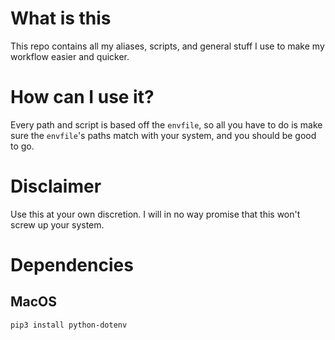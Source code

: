 # What is this
This repo contains all my aliases, scripts, and general stuff I use to make my workflow easier and quicker.

# How can I use it?
Every path and script is based off the `envfile`, so all you have to do is make sure the `envfile`'s paths match with your system, and you should be good to go.

# Disclaimer
Use this at your own discretion. I will in no way promise that this won't screw up your system.

# Dependencies
## MacOS
`pip3 install python-dotenv`